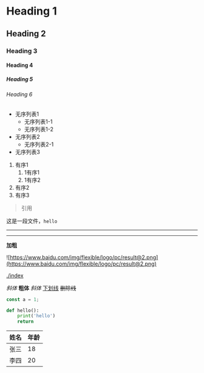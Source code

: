 # Heading 1
## Heading 2
### Heading 3
#### Heading 4
##### Heading 5
###### Heading 6

- 无序列表1
    - 无序列表1-1
    - 无序列表1-2
- 无序列表2
    - 无序列表2-1
- 无序列表3

1. 有序1
	1. 1有序1
    2. 1有序2
2. 有序2
3. 有序3

> 引用

这是一段文件，`hello`

-------

***

**加粗**

![https://www.baidu.com/img/flexible/logo/pc/result@2.png](https://www.baidu.com/img/flexible/logo/pc/result@2.png)

[./index](./index.md)

<em>斜体</em>
<b>粗体</b>
<i>斜体</i>
<u>下划线</u>
<s>删除线</s>

```js
const a = 1;
```

```python
def hello():
    print('hello')
    return
```

| 姓名 | 年龄 |
| ---- | ---- |
| 张三 | 18   |
| 李四 | 20   |